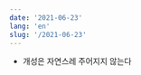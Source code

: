 ```yaml
---
date: '2021-06-23'
lang: 'en'
slug: '/2021-06-23'
---
```


- 개성은 자연스레 주어지지 않는다

<head>
  <html lang="en-US"/>
</head>
